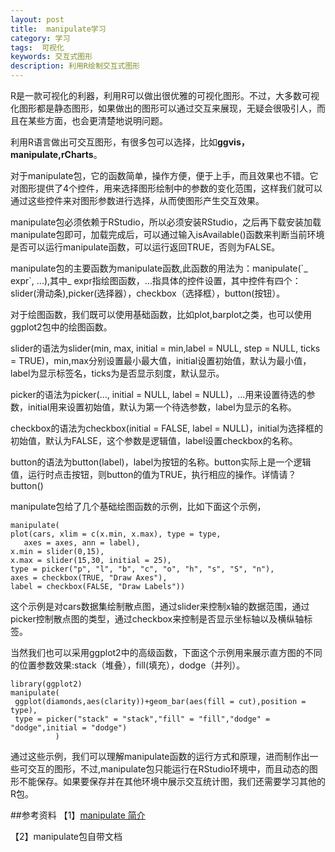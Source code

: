 ```yaml
---
layout: post
title:  manipulate学习
category: 学习
tags:  可视化        
keywords: 交互式图形
description: 利用R绘制交互式图形
---
```


R是一款可视化的利器，利用R可以做出很优雅的可视化图形。不过，大多数可视化图形都是静态图形，如果做出的图形可以通过交互来展现，无疑会很吸引人，而且在某些方面，也会更清楚地说明问题。

利用R语言做出可交互图形，有很多包可以选择，比如**ggvis，manipulate,rCharts**。

对于manipulate包，它的函数简单，操作方便，便于上手，而且效果也不错。它对图形提供了4个控件，用来选择图形绘制中的参数的变化范围，这样我们就可以通过这些控件来对图形参数进行选择，从而使图形产生交互效果。

manipulate包必须依赖于RStudio，所以必须安装RStudio，之后再下载安装加载manipulate包即可，加载完成后，可以通过输入isAvailable()函数来判断当前环境是否可以运行manipulate函数，可以运行返回TRUE，否则为FALSE。

manipulate包的主要函数为manipulate函数,此函数的用法为：manipulate(\`_ expr`, ...),其中_ expr指绘图函数，...指具体的控件设置，其中控件有四个：slider(滑动条),picker(选择器），checkbox（选择框），button(按钮）。

对于绘图函数，我们既可以使用基础函数，比如plot,barplot之类，也可以使用ggplot2包中的绘图函数。

slider的语法为slider(min, max, initial = min,label = NULL, step = NULL, ticks = TRUE)，min,max分别设置最小最大值，initial设置初始值，默认为最小值，label为显示标签名，ticks为是否显示刻度，默认显示。

picker的语法为picker(..., initial = NULL, label = NULL)，...用来设置待选的参数，initial用来设置初始值，默认为第一个待选参数，label为显示的名称。

checkbox的语法为checkbox(initial = FALSE, label = NULL)，initial为选择框的初始值，默认为FALSE，这个参数是逻辑值，label设置checkbox的名称。

button的语法为button(label)，label为按钮的名称。button实际上是一个逻辑值，运行时点击按钮，则button的值为TRUE，执行相应的操作。详情请？button()


manipulate包给了几个基础绘图函数的示例，比如下面这个示例，

    manipulate(
    plot(cars, xlim = c(x.min, x.max), type = type,
       axes = axes, ann = label),
    x.min = slider(0,15),
    x.max = slider(15,30, initial = 25),
    type = picker("p", "l", "b", "c", "o", "h", "s", "S", "n"),
    axes = checkbox(TRUE, "Draw Axes"),
    label = checkbox(FALSE, "Draw Labels"))

这个示例是对cars数据集绘制散点图，通过slider来控制x轴的数据范围，通过picker控制散点图的类型，通过checkbox来控制是否显示坐标轴以及横纵轴标签。

当然我们也可以采用ggplot2中的高级函数，下面这个示例用来展示直方图的不同的位置参数效果:stack（堆叠），fill(填充），dodge（并列）。

    library(ggplot2)
    manipulate(
     ggplot(diamonds,aes(clarity))+geom_bar(aes(fill = cut),position = type),
     type = picker("stack" = "stack","fill" = "fill","dodge" = "dodge",initial = "dodge")
              )

通过这些示例，我们可以理解manipulate函数的运行方式和原理，进而制作出一些可交互的图形，不过,manipulate包只能运行在RStudio环境中，而且动态的图形不能保存。如果要保存并在其他环境中展示交互统计图，我们还需要学习其他的R包。

##参考资料
【1】[manipulate 简介](http://mooc.guokr.com/note/12762/)

【2】manipulate包自带文档